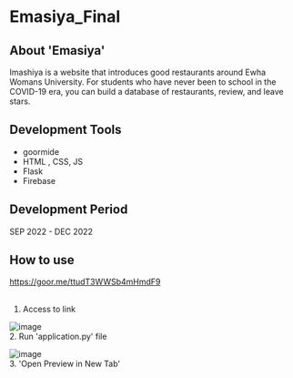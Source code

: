# Emasiya_Final


## About 'Emasiya'
Imashiya is a website that introduces good restaurants around Ewha Womans University. For students who have never been to school in the COVID-19 era, you can build a database of restaurants, review, and leave stars.


## Development Tools
- goormide
- HTML , CSS, JS
- Flask
- Firebase


## Development Period
SEP 2022 - DEC 2022


## How to use


<https://goor.me/ttudT3WWSb4mHmdF9><br><br>
1. Access to link


![image](https://user-images.githubusercontent.com/97292379/233781240-c7f08df6-322c-45ac-b148-b46701339643.png)<br>
2. Run 'application.py' file


![image](https://user-images.githubusercontent.com/97292379/233781250-550296ee-c55b-47af-8c4e-8601bacc10ba.png)<br>
3. 'Open Preview in New Tab'
